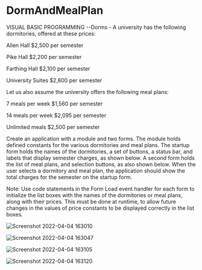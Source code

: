 # DormAndMealPlan

VISUAL BASIC PROGRAMMING --Dorms - A university has the following dormitories, offered at these prices:

Allen Hall                     $2,500 per semester

Pike Hall                       $2,200 per semester

Farthing Hall                 $2,100 per semester

University Suites          $2,800 per semester

Let us also assume the university offers the following meal plans:

7 meals per week                     $1,560 per semester

14 meals per week                   $2,095 per semester

Unlimited meals                       $2,500 per semester

Create an application with a module and two forms. The module holds defined constants for the various dormitories and meal plans. The startup form holds the names of the dormitories, a set of buttons, a status bar, and labels that display semester charges, as shown below. A second form holds the list of meal plans, and selection buttons, as also shown below. When the user selects a dormitory and meal plan, the application should show the total charges for the semester on the startup form.

Note: Use code statements in the Form Load event handler for each form to initialize the list boxes with the names of the dormitories or meal plans, along with their prices. This must be done at runtime, to allow future changes in the values of price constants to be displayed correctly in the list boxes.


![Screenshot 2022-04-04 163010](https://user-images.githubusercontent.com/81642890/161627243-5731ad2d-f332-4584-9f56-170a08fe1250.png)

![Screenshot 2022-04-04 163047](https://user-images.githubusercontent.com/81642890/161627260-3de966c2-2bae-479b-af2f-02b11980fb02.png)

![Screenshot 2022-04-04 163105](https://user-images.githubusercontent.com/81642890/161627284-01a1e28c-9a7c-4701-96a2-f82a4786daa3.png)

![Screenshot 2022-04-04 163120](https://user-images.githubusercontent.com/81642890/161627301-e67ffd55-0662-4db7-bb90-403a737add11.png)
